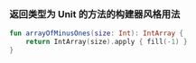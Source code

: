 ### 返回类型为 Unit 的方法的构建器风格用法

```kotlin
fun arrayOfMinusOnes(size: Int): IntArray {
    return IntArray(size).apply { fill(-1) }
}
```